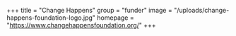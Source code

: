 +++
title = "Change Happens"
group = "funder"
image = "/uploads/change-happens-foundation-logo.jpg"
homepage = "https://www.changehappensfoundation.org/"
+++
